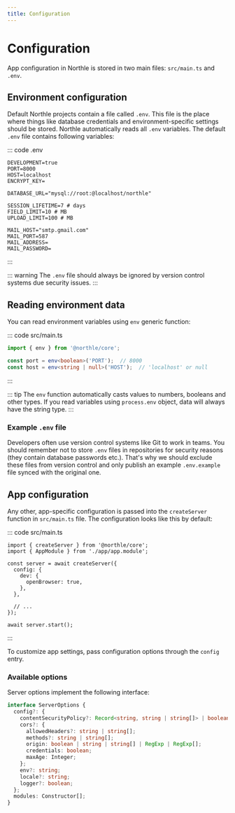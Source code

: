 ```yaml
---
title: Configuration
---
```


# Configuration

App configuration in Northle is stored in two main files: `src/main.ts` and `.env`.

## Environment configuration

Default Northle projects contain a file called `.env`. This file is the place where things like database credentials and environment-specific settings should be stored. Northle automatically reads all `.env` variables. The default `.env` file contains following variables:

::: code .env
```
DEVELOPMENT=true
PORT=8000
HOST=localhost
ENCRYPT_KEY=

DATABASE_URL="mysql://root:@localhost/northle"

SESSION_LIFETIME=7 # days
FIELD_LIMIT=10 # MB
UPLOAD_LIMIT=100 # MB

MAIL_HOST="smtp.gmail.com"
MAIL_PORT=587
MAIL_ADDRESS=
MAIL_PASSWORD=
```
:::

::: warning
The `.env` file should always be ignored by version control systems due security issues.
:::

## Reading environment data

You can read environment variables using `env` generic function:

::: code src/main.ts
```ts
import { env } from '@northle/core';

const port = env<boolean>('PORT');  // 8000
const host = env<string | null>('HOST');  // 'localhost' or null
```
:::

::: tip
The `env` function automatically casts values to numbers, booleans and other types. If you read variables using `process.env` object, data will always have the string type.
:::

### Example `.env` file

Developers often use version control systems like Git to work in teams. You should remember not to store `.env` files in repositories for security reasons (they contain database passwords etc.). That's why we should exclude these files from version control and only publish an example `.env.example` file synced with the original one.

## App configuration

Any other, app-specific configuration is passed into the `createServer` function in `src/main.ts` file. The configuration looks like this by default:

::: code src/main.ts
```ts{4-12}
import { createServer } from '@northle/core';
import { AppModule } from './app/app.module';

const server = await createServer({
  config: {
    dev: {
      openBrowser: true,
    },
  },

  // ...
});

await server.start();
```
:::

To customize app settings, pass configuration options through the `config` entry.

### Available options

Server options implement the following interface:

```ts
interface ServerOptions {
  config?: {
    contentSecurityPolicy?: Record<string, string | string[]> | boolean;
    cors?: {
      allowedHeaders?: string | string[];
      methods?: string | string[];
      origin: boolean | string | string[] | RegExp | RegExp[];
      credentials: boolean;
      maxAge: Integer;
    };
    env?: string;
    locale?: string;
    logger?: boolean;
  };
  modules: Constructor[];
}
```
